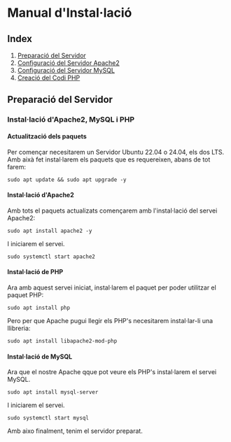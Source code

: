 # Manual d'Instal·lació

## Index

1. [Preparació del Servidor](#preparació-del-servidor)
2. [Configuració del Servidor Apache2](<Apache2/README.md>)
3. [Configuració del Servidor MySQL](<../Codi SQL/README.md>)
4. [Creació del Codi PHP](<../Codi PHP, JS i CSS/README.md>)

## Preparació del Servidor

### Instal·lació d'Apache2, MySQL i PHP

#### Actualització dels paquets

Per començar necesitarem un Servidor Ubuntu 22.04 o 24.04, els dos LTS. Amb aixà fet instal·larem els paquets que es requereixen, abans de tot farem:

```:
sudo apt update && sudo apt upgrade -y
```

#### Instal·lació d'Apache2

Amb tots el paquets actualizats començarem amb l'instal·lació del servei Apache2:

```:
sudo apt install apache2 -y
```

I iniciarem el servei.

```:
sudo systemctl start apache2
```

#### Instal·lació de PHP

Ara amb aquest servei iniciat, instal·larem el paquet per poder utilitzar el paquet PHP:

```:
sudo apt install php
```

Pero per que Apache pugui llegir els PHP's necesitarem instal·lar-li una llibreria:

```:
sudo apt install libapache2-mod-php
```

#### Instal·lació de MySQL

Ara que el nostre Apache qque pot veure els PHP's instal·larem el servei MySQL.

```:
sudo apt install mysql-server
```

I iniciarem el servei.

```:
sudo systemctl start mysql
```

Amb aixo finalment, tenim el servidor preparat.
